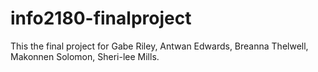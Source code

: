 # info2180-finalproject

This the final project for Gabe Riley, Antwan Edwards, Breanna Thelwell,
Makonnen Solomon, Sheri-lee Mills.